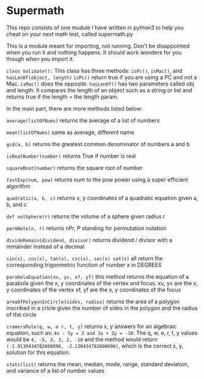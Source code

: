 # Supermath
This repo consists of one mudule I have written in python3 to help you cheat on your next math test, called supermath.py

This is a module meant for importing, not running. Don't be disappointed when you run it and nothing happens. It should work wonders for you though when you import it.

`class Validate():`
  This class has three methods: `isPc()`, `isMac()`, and `hasLenOf(object, length)`
 `isPc()` return true if you are using a PC and not a Mac.
 `isMac()` does the opposite.
 `hasLenOf()` has two parameters called obj and length. It compares the length of an object such as a string or list and returns true if the length = the length param.
 
In the main part, there are more methods listed below:

`average(listOfNums)`
  returns the average of a list of numbers
 
`mean(listOfNums)`
  same as average, different name
 
`gcd(a, b)`
  returns the greatest common denominator of numbers a and b
 
`isRealNumber(number)`
  returns True if number is real

`squareRoot(number)`
  returns the square root of number
  
`fastExp(num, pow)`
  returns num to the pow power using a super efficient algorithm

`quadratic(a, b, c)`
  returns x, y coordinates of a quadratic equation given a, b, and c
  
`def volSphere(r)`
  returns the volume of a sphere given radius r

`permNote(n, r)`
  returns nPr, P standing for permutation notation
  
`divideRemain(dividend, divisor)`
  returns dividend / divisor with a remainder instead of a decimal
  
`sin(x), cos(x), tan(x), csc(x), sec(x) cot(x)`
  all return the corresponding trigonmetric function of number x in DEGREES

`parabolaEquation(xv, yv, xf, yf)`
  this method returns the equation of a parabola given the x, y coordinates of the vertex and focus.
  xv, yv are the x, y coordinates of the vertex
  xf, yf are the x, y coordinates of the focus
 
`areaOfPolygonInCircle(sides, radius)`
  returns the area of a polygon inscribed in a cricle given the number of sides in the polygon and the radius of the circle

`cramersRule(q, w, e
            r, t, y)`
  returns x, y answers for an algebraic equation, such as: `4x - 5y = 3 and 3x + 2y = -10`. The q, w, e, r, t, y values would be `4, -5, 3, 3, 2, -10` and the method would return `(-1.9130434782608696, -2.130434782608696)`, which is the correct x, y, solution for this equation.
          
`stats(list)`
  returns the mean, median, mode, range, standard deviation, and variance of a list of number values
  

